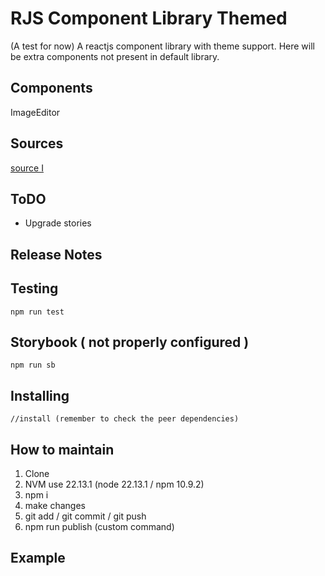 # RJS Component Library Themed

(A test for now) A reactjs component library with theme support. Here will be extra components not present in default library.  

## Components

ImageEditor  

## Sources

[source I](https://codesandbox.io/p/sandbox/react-canvas-editor-1qrj5)  

## ToDO

- Upgrade stories  

## Release Notes
 

## Testing

```
npm run test  
```

## Storybook ( not properly configured )

```
npm run sb  
```

## Installing

```
//install (remember to check the peer dependencies)  
```


## How to maintain

1. Clone  
2. NVM use 22.13.1 (node 22.13.1 / npm 10.9.2)  
3. npm i  
4. make changes  
5. git add / git commit / git push  
6. npm run publish (custom command)


## Example

